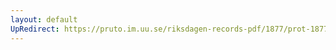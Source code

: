 ```yaml
---
layout: default
UpRedirect: https://pruto.im.uu.se/riksdagen-records-pdf/1877/prot-1877--fk--018/prot-1877--fk--018_008.pdf
---
```

